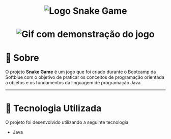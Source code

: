 <h1 align="center">
    <img src="https://ik.imagekit.io/apegpdcis1s/logo-snake-game_2sZjwNBvc.png" alt="Logo Snake Game">
</h1>

<h1 align="center">
    <img src="https://ik.imagekit.io/apegpdcis1s/snake-game__1__CER8e8sjm.gif" alt="Gif com demonstração do jogo">
</h1>


# 🔖 Sobre

O projeto **Snake Game** é um jogo que foi criado durante o Bootcamp da Softblue com o objetivo de praticar os conceitos de programação orientada a objetos e os fundamentos da linguagem de programação Java.

---

# 🚀 Tecnologia Utilizada
O projeto foi desenvolvido utilizando a seguinte tecnologia
- Java

